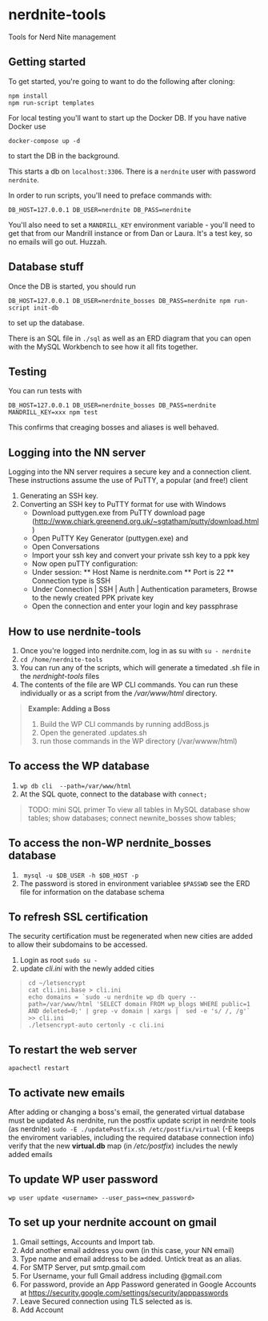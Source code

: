# nerdnite-tools

Tools for Nerd Nite management

## Getting started
To get started, you're going to want to do the following after cloning:

```
npm install
npm run-script templates
```

For local testing you'll want to start up the Docker DB. If you have native Docker use

```
docker-compose up -d
```

to start the DB in the background.

This starts a db on `localhost:3306`. There is a `nerdnite` user with password `nerdnite`.

In order to run scripts, you'll need to preface commands with:


```
DB_HOST=127.0.0.1 DB_USER=nerdnite DB_PASS=nerdnite
```

You'll also need to set a `MANDRILL_KEY` environment variable - you'll need to get that from our Mandrill instance
or from Dan or Laura. It's a test key, so no emails will go out. Huzzah.

## Database stuff
Once the DB is started, you should run

```
DB_HOST=127.0.0.1 DB_USER=nerdnite_bosses DB_PASS=nerdnite npm run-script init-db
```

to set up the database.

There is an SQL file in `./sql` as well as an ERD diagram that you can open with the MySQL Workbench
to see how it all fits together.

## Testing

You can run tests with

```
DB_HOST=127.0.0.1 DB_USER=nerdnite_bosses DB_PASS=nerdnite MANDRILL_KEY=xxx npm test
```

This confirms that creaging bosses and aliases is well behaved.

## Logging into the NN server
Logging into the NN server requires a secure key and a connection client. These instructions assume the use of PuTTY, a popular (and free!) client

1. Generating an SSH key.
2. Converting an SSH key to PuTTY format for use with Windows
   * Download puttygen.exe from PuTTY download page (http://www.chiark.greenend.org.uk/~sgtatham/putty/download.html)
   * Open PuTTY Key Generator (puttygen.exe) and 
   * Open Conversations
   * Import your ssh key and convert your private ssh key to a ppk key
   * Now open puTTY configuration:
   * Under session:
     ** Host Name is nerdnite.com
     ** Port is 22
     ** Connection type is SSH
   * Under Connection | SSH | Auth | Authentication parameters, Browse to the newly created PPK private key
   * Open the connection and enter your login and key passphrase

## How to use nerdnite-tools
1. Once you're logged into nerdnite.com, log in as su with ```su - nerdnite```
2. ```cd /home/nerdnite-tools```
3. You can run any of the scripts, which will generate a timedated .sh file in the *nerdnight-tools* files
4. The contents of the file are WP CLI commands.  You can run these individually or as a script from the */var/www/html* directory.

> **Example: Adding a Boss**
> 1. Build the WP CLI commands by running addBoss.js
> 2. Open the generated <datetime>.updates.sh
> 3. run those commands in the WP directory (/var/wwww/html)


## To access the WP database
1. ```wp db cli  --path=/var/www/html```
2. At the SQL quote, connect to the database with ```connect;```

> TODO: mini SQL primer
> To view all tables in MySQL database
> show tables;
> show databases;
> connect newnite_bosses
> show tables;


## To access the non-WP nerdnite_bosses database
1. ``` mysql -u $DB_USER -h $DB_HOST -p```
2. The password is stored in environment variablee `$PASSWD`
see the ERD file for information on the database schema


## To refresh SSL certification
The security certification must be regenerated when new cities are added to allow their subdomains to be accessed.
1. Login as root ```sudo su -```
2. update *cli.ini* with the newly added cities
> ```
> cd ~/letsencrypt
> cat cli.ini.base > cli.ini
> echo domains = `sudo -u nerdnite wp db query --path=/var/www/html 'SELECT domain FROM wp_blogs WHERE public=1 AND deleted=0;' | grep -v domain | xargs |  sed -e 's/ /, /g'` >> cli.ini
> ./letsencrypt-auto certonly -c cli.ini
> ```


## To restart the web server
```apachectl restart```


## To activate new emails
After adding or changing a boss's email, the generated virtual database must be updated
As nerdnite, run the postfix update script in nerdnite tools (as nerdnite) 
```sudo -E ./updatePostfix.sh /etc/postfix/virtual``` (-E keeps the enviroment variables, including the required database connection info)
verify that the new **virtual.db** map (in */etc/postfix*) includes the newly added emails


## To update WP user password
```wp user update <username> --user_pass=<new_password>```


## To set up your nerdnite account on gmail
1. Gmail settings, Accounts and Import tab.
2. Add another email address you own (in this case, your NN email)
3. Type name and email address to be added. Untick treat as an alias.
4. For SMTP Server, put smtp.gmail.com
5. For Username, your full Gmail address including @gmail.com
6. For password, provide an App Password generated in Google Accounts at https://security.google.com/settings/security/apppasswords
7. Leave Secured connection using TLS selected as is.
8. Add Account